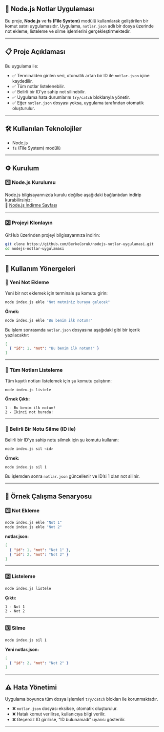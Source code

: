 ## 📌 Node.js Notlar Uygulaması

Bu proje, **Node.js** ve **fs (File System)** modülü kullanılarak geliştirilen bir komut satırı uygulamasıdır. Uygulama, `notlar.json` adlı bir dosya üzerinde not ekleme, listeleme ve silme işlemlerini gerçekleştirmektedir.

---

## 📋 Proje Açıklaması

Bu uygulama ile:

- ✅ Terminalden girilen veri, otomatik artan bir ID ile `notlar.json` içine kaydedilir.
- ✅ Tüm notlar listelenebilir.
- ✅ Belirli bir ID’ye sahip not silinebilir.
- ✅ Uygulama hata durumlarını `try/catch` bloklarıyla yönetir.
- ✅ Eğer `notlar.json` dosyası yoksa, uygulama tarafından otomatik oluşturulur.

---

## 🛠 Kullanılan Teknolojiler

- Node.js
- `fs` (File System) modülü

---

## ⚙️ Kurulum

### 1️⃣ Node.js Kurulumu

Node.js bilgisayarınızda kurulu değilse aşağıdaki bağlantıdan indirip kurabilirsiniz:  
🔗 [Node.js İndirme Sayfası](https://nodejs.org/)

---

### 2️⃣ Projeyi Klonlayın

GitHub üzerinden projeyi bilgisayarınıza indirin:

```bash
git clone https://github.com/BerkeCoruk/nodejs-notlar-uygulamasi.git
cd nodejs-notlar-uygulamasi
```
---

## 🚀 Kullanım Yönergeleri

### 📌 Yeni Not Ekleme

Yeni bir not eklemek için terminale şu komutu girin:

```bash
node index.js ekle "Not metniniz buraya gelecek"
```

**Örnek:**

```bash
node index.js ekle "Bu benim ilk notum!"
```

Bu işlem sonrasında `notlar.json` dosyasına aşağıdaki gibi bir içerik yazılacaktır:

```json
[
  { "id": 1, "not": "Bu benim ilk notum!" }
]
```

---

### 📌 Tüm Notları Listeleme

Tüm kayıtlı notları listelemek için şu komutu çalıştırın:

```bash
node index.js listele
```

**Örnek Çıktı:**

```
1 - Bu benim ilk notum!
2 - İkinci not burada!
```

---

### 📌 Belirli Bir Notu Silme (ID ile)

Belirli bir ID’ye sahip notu silmek için şu komutu kullanın:

```bash
node index.js sil <id>
```

**Örnek:**

```bash
node index.js sil 1
```

Bu işlemden sonra `notlar.json` güncellenir ve ID’si 1 olan not silinir.

---

## 🧪 Örnek Çalışma Senaryosu

### 1️⃣ Not Ekleme

```bash
node index.js ekle "Not 1"
node index.js ekle "Not 2"
```

**notlar.json:**

```json
[
  { "id": 1, "not": "Not 1" },
  { "id": 2, "not": "Not 2" }
]
```

---

### 2️⃣ Listeleme

```bash
node index.js listele
```

**Çıktı:**

```
1 - Not 1
2 - Not 2
```

---

### 3️⃣ Silme

```bash
node index.js sil 1
```

**Yeni notlar.json:**

```json
[
  { "id": 2, "not": "Not 2" }
]
```

---

## ⚠️ Hata Yönetimi

Uygulama boyunca tüm dosya işlemleri `try/catch` blokları ile korunmaktadır.

- ❌ `notlar.json` dosyası eksikse, otomatik oluşturulur.
- ❌ Hatalı komut verilirse, kullanıcıya bilgi verilir.
- ❌ Geçersiz ID girilirse, “ID bulunamadı” uyarısı gösterilir.

---

